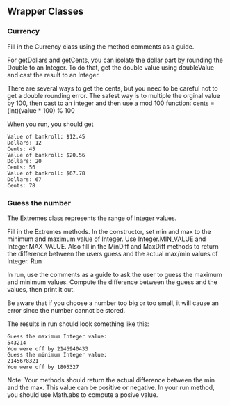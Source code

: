 ## Wrapper Classes

### Currency

Fill in the Currency class using the method comments as a guide.

For getDollars and getCents, you can isolate the dollar part by rounding the Double to an Integer. To do that, get the double value using doubleValue and cast the result to an Integer.

There are several ways to get the cents, but you need to be careful not to get a double rounding error. The safest way is to multiple the orginal value by 100, then cast to an integer and then use a mod 100 function:
cents = (int)(value * 100) % 100

When you run, you should get
```
Value of bankroll: $12.45
Dollars: 12
Cents: 45
Value of bankroll: $20.56
Dollars: 20
Cents: 56
Value of bankroll: $67.78
Dollars: 67
Cents: 78
```

### Guess the number

The Extremes class represents the range of Integer values.

Fill in the Extremes methods. In the constructor, set min and max to the minimum and maximum value of Integer. Use Integer.MIN_VALUE and Integer.MAX_VALUE. Also fill in the MinDiff and MaxDiff methods to return the difference between the users guess and the actual max/min values of Integer.
Run

In run, use the comments as a guide to ask the user to guess the maximum and minimum values. Compute the difference between the guess and the values, then print it out.

Be aware that if you choose a number too big or too small, it will cause an error since the number cannot be stored.

The results in run should look something like this:

```
Guess the maximum Integer value: 
543214
You were off by 2146940433
Guess the minimum Integer value: 
2145678321
You were off by 1805327
```

Note: Your methods should return the actual difference between the min and the max. This value can be positive or negative. In your run method, you should use Math.abs to compute a posive value.

